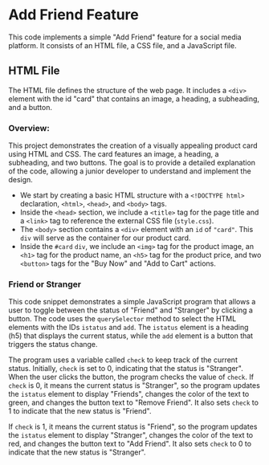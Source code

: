  # Add Friend Feature

This code implements a simple "Add Friend" feature for a social media platform. It consists of an HTML file, a CSS file, and a JavaScript file.

## HTML File

The HTML file defines the structure of the web page. It includes a `<div>` element with the id "card" that contains an image, a heading, a subheading, and a button.

### Overview:
This project demonstrates the creation of a visually appealing product card using HTML and CSS. The card features an image, a heading, a subheading, and two buttons. The goal is to provide a detailed explanation of the code, allowing a junior developer to understand and implement the design.

- We start by creating a basic HTML structure with a `<!DOCTYPE html>` declaration, `<html>`, `<head>`, and `<body>` tags.
- Inside the `<head>` section, we include a `<title>` tag for the page title and a `<link>` tag to reference the external CSS file (`style.css`).
- The `<body>` section contains a `<div>` element with an `id` of `"card"`. This `div` will serve as the container for our product card.
- Inside the `#card` `div`, we include an `<img>` tag for the product image, an `<h1>` tag for the product name, an `<h5>` tag for the product price, and two `<button>` tags for the "Buy Now" and "Add to Cart" actions.

### Friend or Stranger

This code snippet demonstrates a simple JavaScript program that allows a user to toggle between the status of "Friend" and "Stranger" by clicking a button. The code uses the `querySelector` method to select the HTML elements with the IDs `istatus` and `add`. The `istatus` element is a heading (h5) that displays the current status, while the `add` element is a button that triggers the status change.

The program uses a variable called `check` to keep track of the current status. Initially, `check` is set to 0, indicating that the status is "Stranger". When the user clicks the button, the program checks the value of `check`. If `check` is 0, it means the current status is "Stranger", so the program updates the `istatus` element to display "Friends", changes the color of the text to green, and changes the button text to "Remove Friend". It also sets `check` to 1 to indicate that the new status is "Friend".

If `check` is 1, it means the current status is "Friend", so the program updates the `istatus` element to display "Stranger", changes the color of the text to red, and changes the button text to "Add Friend". It also sets `check` to 0 to indicate that the new status is "Stranger".
